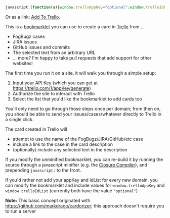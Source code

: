```javascript
javascript:(function(a){window.trelloAppKey="optional";window.trelloIdList="optional";var b=a.createElement("script");b.src="https://github.com/rossburton/Trello-Bookmarklet/blob/master/trello_bookmarklet.js";a.getElementsByTagName("head")[0].appendChild(b)})(document);
```

Or as a link: <a href="javascript:(function(a){window.trelloAppKey='optional';window.trelloIdList='optional';var b=a.createElement('script');b.src='https://github.com/rossburton/Trello-Bookmarklet/blob/master/trello_bookmarklet.js';a.getElementsByTagName('head')[0].appendChild(b)})(document);">Add To Trello</a>.

This is a <a href="http://en.wikipedia.org/wiki/Bookmarklet">bookmarklet</a> you can use to create a card in <a href="https://trello.com">Trello</a> from ...

 - FogBugz cases
 - JIRA issues
 - GitHub issues and commits
 - The selected text from an arbitrary URL
 - ... more?  I'm happy to take pull requests that add support for other websites!

The first time you run it on a site, it will walk you through a simple setup:

 1. Input your API Key (which you can get at https://trello.com/1/appKey/generate)
 2. Authorize the site to interact with Trello
 3. Select the list that you'd like the bookmarklet to add cards too

You'll only need to go through those steps once per domain; from then on, you should be able to send your
issues/cases/whatever directly to Trello in a single click.

The card created in Trello will 

- attempt to use the name of the FogBugz/JIRA/GitHub/etc case
- include a link to the case in the card description
- (optionally) include any selected text in the description

If you modify the unminified bookmarklet, you can re-build it by running the source through a javascript minifier 
(e.g. the <a href="http://closure-compiler.appspot.com/home">Closure Compiler</a>), 
and prepending `javascript:` to the front.

If you'd rather not add your appKey and idList for every new domain, you can modify the bookmarklet and include values for `window.trelloAppKey` and `window.trelloIdList` (currently both have the value `"optional"`)

**Note:** This basic concept originated with https://github.com/markdrago/cardorizer; this approach doesn't require you to run a server
